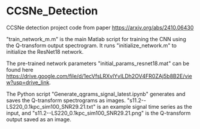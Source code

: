 # CCSNe_Detection
CCSNe detection project code from paper https://arxiv.org/abs/2410.06430

"train_network_m.m" is the main Matlab script for training the CNN using the Q-transform output spectrogram. It runs "initialize_network.m" to initialize the ResNet18 network.

The pre-trained network parameters "initial_params_resnet18.mat" can be found here https://drive.google.com/file/d/1ecVfsLRXvlYvILDh2OV4FR0ZAj5b8B2E/view?usp=drive_link.

The Python script "Generate_qgrams_signal_latest.ipynb" generates and saves the Q-transform spectrograms as images. "s11.2--LS220_0.1kpc_sim100_SNR29.21.txt" is an example signal time series as the input, and "s11.2--LS220_0.1kpc_sim100_SNR29.21.png" is the Q-transform output saved as an image.
